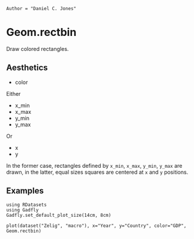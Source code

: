 ```@meta
Author = "Daniel C. Jones"
```

# Geom.rectbin

Draw colored rectangles.

## Aesthetics
  * color

Either

  * x_min
  * x_max
  * y_min
  * y_max

Or

  * x
  * y

In the former case, rectangles defined by `x_min`, `x_max`, `y_min`, `y_max`
are drawn, in the latter, equal sizes squares are centered at `x` and `y`
positions.

## Examples

```@setup 1
using RDatasets
using Gadfly
Gadfly.set_default_plot_size(14cm, 8cm)
```

```@example 1
plot(dataset("Zelig", "macro"), x="Year", y="Country", color="GDP", Geom.rectbin)
```
